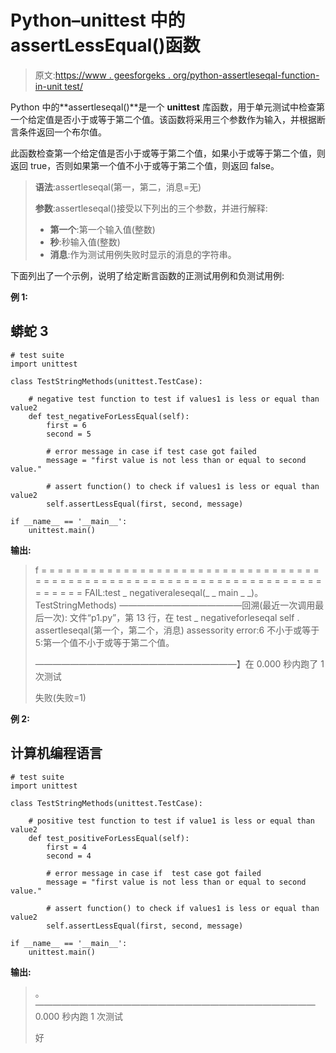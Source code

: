 # Python–unittest 中的 assertLessEqual()函数

> 原文:[https://www . geesforgeks . org/python-assertleseqal-function-in-unit test/](https://www.geeksforgeeks.org/python-assertlessequal-function-in-unittest/)

Python 中的**assertleseqal()**是一个 **unittest** 库函数，用于单元测试中检查第一个给定值是否小于或等于第二个值。该函数将采用三个参数作为输入，并根据断言条件返回一个布尔值。

此函数检查第一个给定值是否小于或等于第二个值，如果小于或等于第二个值，则返回 true，否则如果第一个值不小于或等于第二个值，则返回 false。

> **语法**:assertleseqal(第一，第二，消息=无)
> 
> **参数**:assertleseqal()接受以下列出的三个参数，并进行解释:
> 
> *   **第一个**:第一个输入值(整数)
> *   **秒**:秒输入值(整数)
> *   **消息**:作为测试用例失败时显示的消息的字符串。

下面列出了一个示例，说明了给定断言函数的正测试用例和负测试用例:

**例 1:**

## 蟒蛇 3

```
# test suite
import unittest

class TestStringMethods(unittest.TestCase):

    # negative test function to test if values1 is less or equal than value2
    def test_negativeForLessEqual(self):
        first = 6
        second = 5

        # error message in case if test case got failed
        message = "first value is not less than or equal to second value."

        # assert function() to check if values1 is less or equal than value2
        self.assertLessEqual(first, second, message)

if __name__ == '__main__':
    unittest.main()
```

**输出:**

> f
> = = = = = = = = = = = = = = = = = = = = = = = = = = = = = = = = = = = = = = = = = = = = = = = = = = = = = = = = = = = = = = = = = = = = = = = = = = =
> FAIL:test _ negativeraleseqal(_ _ main _ _)。TestStringMethods)
> ——————————————回溯(最近一次调用最后一次):
> 文件“p1.py”，第 13 行，在 test _ negativeforleseqal
> self . assertleseqal(第一个，第二个，消息)
> assessority error:6 不小于或等于 5:第一个值不小于或等于第二个值。
> 
> ———————————————————————】在 0.000 秒内跑了 1 次测试
> 
> 失败(失败=1)

**例 2:**

## 计算机编程语言

```
# test suite
import unittest

class TestStringMethods(unittest.TestCase):

    # positive test function to test if value1 is less or equal than value2
    def test_positiveForLessEqual(self):
        first = 4
        second = 4

        # error message in case if  test case got failed
        message = "first value is not less than or equal to second value."

        # assert function() to check if values1 is less or equal than value2
        self.assertLessEqual(first, second, message)

if __name__ == '__main__':
    unittest.main()
```

**输出:**

> 。
> ————————————————————————————————
> 0.000 秒内跑 1 次测试
> 
> 好